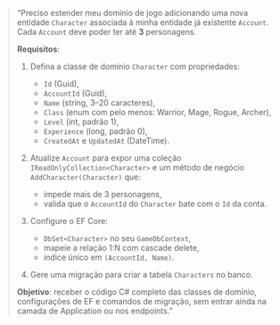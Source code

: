 
> “Preciso estender meu domínio de jogo adicionando uma nova entidade `Character` associada à minha entidade já existente `Account`. Cada `Account` deve poder ter até **3** personagens.
>
> **Requisitos**:
>
> 1. Defina a classe de domínio `Character` com propriedades:
>
>    * `Id` (Guid),
>    * `AccountId` (Guid),
>    * `Name` (string, 3–20 caracteres),
>    * `Class` (enum com pelo menos: Warrior, Mage, Rogue, Archer),
>    * `Level` (int, padrão 1),
>    * `Experience` (long, padrão 0),
>    * `CreatedAt` e `UpdatedAt` (DateTime).
> 2. Atualize `Account` para expor uma coleção `IReadOnlyCollection<Character>` e um método de negócio `AddCharacter(Character)` que:
>
>    * impede mais de 3 personagens,
>    * valida que o `AccountId` do `Character` bate com o `Id` da conta.
> 3. Configure o EF Core:
>
>    * `DbSet<Character>` no seu `GameDbContext`,
>    * mapeie a relação 1\:N com cascade delete,
>    * índice único em `(AccountId, Name)`.
> 4. Gere uma migração para criar a tabela `Characters` no banco.
>
> **Objetivo**: receber o código C# completo das classes de domínio, configurações de EF e comandos de migração, sem entrar ainda na camada de Application ou nos endpoints.”